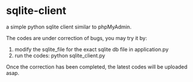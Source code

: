 # sqlite-client
a simple python sqlite client similar to phpMyAdmin.

The codes are under correction of bugs, you may try it by:
1. modify the sqlite_file for the exact sqlite db file in application.py
2. run the codes:  python sqlite_client.py


Once the correction has been completed, the latest codes will be uploaded asap.
